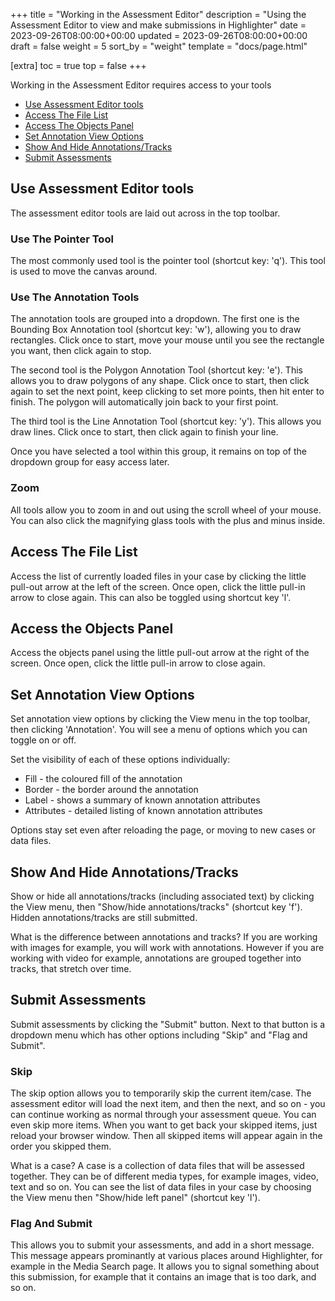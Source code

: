 +++
title = "Working in the Assessment Editor"
description = "Using the Assessment Editor to view and make submissions in Highlighter"
date = 2023-09-26T08:00:00+00:00
updated = 2023-09-26T08:00:00+00:00
draft = false
weight = 5
sort_by = "weight"
template = "docs/page.html"

[extra]
toc = true
top = false
+++

Working in the Assessment Editor requires access to your tools

- <a href="#use-assessment-editor-tools">Use Assessment Editor tools</a>
- <a href="#access-the-file-list">Access The File List</a>
- <a href="#access-the-objects-panel">Access The Objects Panel</a>
- <a href="#set-annotation-view-options">Set Annotation View Options</a>
- <a href="#show-and-hide-annotations-tracks">Show And Hide Annotations/Tracks</a>
- <a href="#submit-assessments">Submit Assessments</a>

## Use Assessment Editor tools

The assessment editor tools are laid out across in the top toolbar.

### Use The Pointer Tool
The most commonly used tool is the pointer tool (shortcut key: 'q'). This tool is used to move the canvas around.

### Use The Annotation Tools
The annotation tools are grouped into a dropdown. The first one is the Bounding Box Annotation tool (shortcut key: 'w'), allowing you to draw rectangles. Click once to start, move your mouse until you see the rectangle you want, then click again to stop.

The second tool is the Polygon Annotation Tool (shortcut key: 'e'). This allows you to draw polygons of any shape. Click once to start, then click again to set the next point, keep clicking to set more points, then hit enter to finish. The polygon will automatically join back to your first point.

The third tool is the Line Annotation Tool (shortcut key: 'y'). This allows you draw lines. Click once to start, then click again to finish your line.

Once you have selected a tool within this group, it remains on top of the dropdown group for easy access later.

### Zoom
All tools allow you to zoom in and out using the scroll wheel of your mouse. You can also click the magnifying glass tools with the plus and minus inside.

## Access The File List
Access the list of currently loaded files in your case by clicking the little pull-out arrow at the left of the screen. Once open, click the little pull-in arrow to close again. This can also be toggled using shortcut key 'l'.

## Access the Objects Panel
Access the objects panel using the little pull-out arrow at the right of the screen. Once open, click the little pull-in arrow to close again.

## Set Annotation View Options
Set annotation view options by clicking the View menu in the top toolbar, then clicking 'Annotation'. You will see a menu of options which you can toggle on or off.

Set the visibility of each of these options individually:
- Fill - the coloured fill of the annotation
- Border - the border around the annotation
- Label - shows a summary of known annotation attributes
- Attributes - detailed listing of known annotation attributes

Options stay set even after reloading the page, or moving to new cases or data files.

## Show And Hide Annotations/Tracks
Show or hide all annotations/tracks (including associated text) by clicking the View menu, then "Show/hide annotations/tracks" (shortcut key 'f'). Hidden annotations/tracks are still submitted.

What is the difference between annotations and tracks? If you are working with images for example, you will work with annotations. However if you are working with video for example, annotations are grouped together into tracks, that stretch over time.

## Submit Assessments
Submit assessments by clicking the "Submit" button. Next to that button is a dropdown menu which has other options including "Skip" and "Flag and Submit".

### Skip
The skip option allows you to temporarily skip the current item/case. The assessment editor will load the next item, and then the next, and so on - you can continue working as normal through your assessment queue. You can even skip more items. When you want to get back your skipped items, just reload your browser window. Then all skipped items will appear again in the order you skipped them.

What is a case? A case is a collection of data files that will be assessed together. They can be of different media types, for example images, video, text and so on. You can see the list of data files in your case by choosing the View menu then "Show/hide left panel" (shortcut key 'l').

### Flag And Submit
This allows you to submit your assessments, and add in a short message. This message appears prominantly at various places around Highlighter, for example in the Media Search page. It allows you to signal something about this submission, for example that it contains an image that is too dark, and so on.
